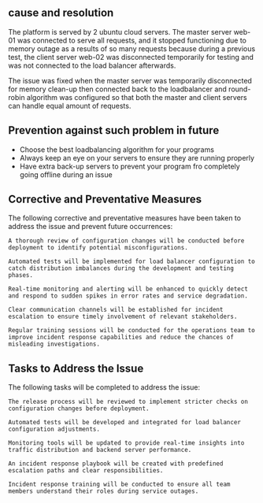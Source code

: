 
## cause and resolution
The platform is served by 2 ubuntu cloud servers. The master server web-01 was connected to serve all requests, and it stopped functioning due to memory outage as a results of so many requests because during a previous test, the client server web-02 was disconnected temporarily for testing and was not connected to the load balancer afterwards. 


The issue was fixed when the master server was temporarily disconnected for memory clean-up then connected back to the loadbalancer and round-robin algorithm was configured so that both the master and client servers can handle equal amount of requests.

## Prevention against such problem in future
- Choose the best loadbalancing algorithm for your programs
- Always keep an eye on your servers to ensure they are running properly
- Have extra back-up servers to prevent your program fro completely going offline during an issue

## Corrective and Preventative Measures

The following corrective and preventative measures have been taken to address the issue and prevent future occurrences:

    A thorough review of configuration changes will be conducted before deployment to identify potential misconfigurations.

    Automated tests will be implemented for load balancer configuration to catch distribution imbalances during the development and testing phases.

    Real-time monitoring and alerting will be enhanced to quickly detect and respond to sudden spikes in error rates and service degradation.

    Clear communication channels will be established for incident escalation to ensure timely involvement of relevant stakeholders.

    Regular training sessions will be conducted for the operations team to improve incident response capabilities and reduce the chances of misleading investigations.

## Tasks to Address the Issue

The following tasks will be completed to address the issue:

    The release process will be reviewed to implement stricter checks on configuration changes before deployment.

    Automated tests will be developed and integrated for load balancer configuration adjustments.

    Monitoring tools will be updated to provide real-time insights into traffic distribution and backend server performance.

    An incident response playbook will be created with predefined escalation paths and clear responsibilities.

    Incident response training will be conducted to ensure all team members understand their roles during service outages.


